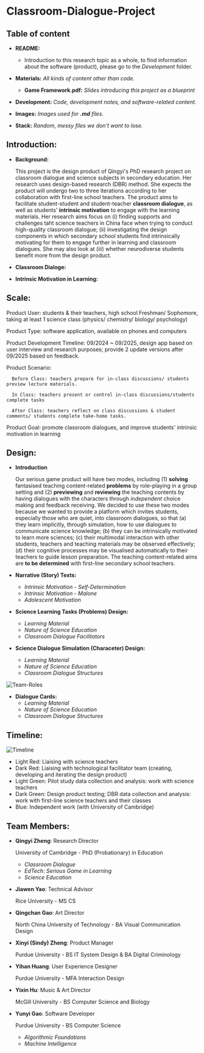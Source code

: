 # Classroom-Dialogue-Project

## Table of content

* **README:**
  - Introduction to this research topic as a whole, to find information about the software (product), please go to the _Development_ folder.
    
* **Materials:** _All kinds of content other than code._
  - **Game Framework.pdf:** _Slides introducing this project as a blueprint_
 
* **Development:** _Code, development notes, and software-related content._

* **Images:** _Images used for **.md** files._

* **Stack:** _Random, messy files we don't want to lose._




## Introduction:

* **Background:**
  
  This project is the design product of Qingyi's PhD research project on classroom dialogue and science subjects in secondary education. Her research uses design-based research (DBR) method. She expects the product will undergo two to three iterations according to her collaboration with first-line school teachers. The product aims to facilitate student-student and student-teacher **classroom dialogue**, as well as students' **intrinsic motivation** to engage with the learning materials. Her research aims focus on (i) finding supports and challenges taht science teachers in China face when trying to conduct high-quality classroom dialogue; (ii) investigating the design components in which secondary school students find intrinsically motivating for them to engage further in learning and classroom dialogues. She may also look at (iii) whether neurodiverse students benefit more from the design product.

* **Classroom Dialoge:**


* **Intrinsic Motivation in Learning:**


## Scale:
   Product User: students & their teachers, high school Freshman/ Sophomore, taking at least 1 science class (physics/ chemistry/ biology/ psychology)
	
   Product Type: software application, available on phones and computers
	
   Product Development Timeline: 09/2024 ~ 09/2025, design app based on user interview and research purposes; provide 2 update versions after 09/2025 based on feedback.
	
   Product Scenario: 
	
      Before Class: teachers prepare for in-class discussions/ students preview lecture materials. 
		
      In Class: teachers present or control in-class discussions/students complete tasks
		
      After Class: teachers reflect on class discussions & student comments/ students complete take-home tasks. 
		
   Product Goal: promote classroom dialogues, and improve students' intrinsic motivation in learning



## Design:

* **Introduction**

  Our serious game product will have two modes, including (1) **solving** fantasised teaching content-related **problems** by role-playing in a group setting and (2) **previewing** and **reviewing** the teaching contents by having dialogues with the characters through *independent* choice making and feedback receiving. We decided to use these two modes because we wanted to provide a platform which invites students, especially those who are quiet, into classroom dialogues, so that (a) they learn implicitly, through simulation, how to use dialogues to communicate science knowledge; (b) they can be intrinsically motivated to learn more sciences; (c) their multimodal interaction with other students, teachers and teaching materials may be observed effectively; (d) their cognitive processes may be visualised automatically to their teachers to guide lesson preparation. The teaching content-related aims are **to be determined** with first-line secondary school teachers.


* **Narrative (Story) Texts:**   
  - *Intrinsic Motivation - Self-Determination*
  - *Intrinsic Motivation - Malone*
  - *Adolescent Motivation*

* **Science Learning Tasks (Problems) Design:**
  - *Learning Material*
  - *Nature of Science Education*
  - *Classroom Dialogue Facilitators*

* **Science Dialogue Simulation (Characeter) Design:**
  - *Learning Material*
  - *Nature of Science Education*
  - *Classroom Dialogue Structures*

![Team-Roles](Images/Theory-of-Character-Design.jpg)

* **Dialogue Cards:**
  - *Learning Material*
  - *Nature of Science Education*
  - *Classroom Dialogue Structures*









## Timeline:

![Timeline](Images/Timeline_V24_10_27.png)

- Light Red: Liaising with science teachers
- Dark Red: Liaising with technological facilitator team (creating, developing and iterating the design product)
- Light Green: Pilot study data collection and analysis: work with science teachers
- Dark Green: Design product testing; DBR data collection and analysis: work with first-line science teachers and their classes
- Blue: Independent work (with University of Cambridge)






## Team Members:

* **Qingyi Zheng**: Research Director

    University of Cambridge - PhD (Probationary) in Education
  
     - _Classroom Dialogue_ <br>
     - _EdTech: Serious Game in Learning_ <br>
     - _Science Education_ <br>
  
* **Jiawen Yao**: Technical Advisor

    Rice University - MS CS
  
* **Qingchan Gao**: Art Director

    North China University of Technology - BA Visual Communication Design
  
* **Xinyi (Sindy) Zheng**: Product Manager

   Purdue University - BS IT System Design & BA Digital Criminology
 
* **Yihan Huang**: User Experience Designer

   Purdue University - MFA Interaction Design

* **Yixin Hu**: Music & Art Director

    McGill University - BS Computer Science and Biology

* **Yunyi Gao**: Software Developer
  
   Purdue University - BS Computer Science
  
     - _Algorithmic Foundations_ <br>
     - _Machine Intelligence_ <br>
